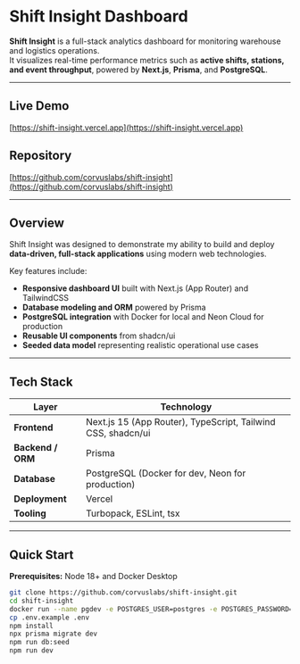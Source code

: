 # Shift Insight Dashboard

**Shift Insight** is a full-stack analytics dashboard for monitoring warehouse and logistics operations.  
It visualizes real-time performance metrics such as **active shifts, stations, and event throughput**, powered by **Next.js**, **Prisma**, and **PostgreSQL**.

---

## Live Demo  
 [https://shift-insight.vercel.app](https://shift-insight.vercel.app)

## Repository  
 [https://github.com/corvuslabs/shift-insight](https://github.com/corvuslabs/shift-insight)

---

## Overview
Shift Insight was designed to demonstrate my ability to build and deploy **data-driven, full-stack applications** using modern web technologies.

Key features include:
- **Responsive dashboard UI** built with Next.js (App Router) and TailwindCSS  
- **Database modeling and ORM** powered by Prisma  
- **PostgreSQL integration** with Docker for local and Neon Cloud for production  
- **Reusable UI components** from shadcn/ui  
- **Seeded data model** representing realistic operational use cases

---

## Tech Stack

| Layer | Technology |
|-------|-------------|
| **Frontend** | Next.js 15 (App Router), TypeScript, Tailwind CSS, shadcn/ui |
| **Backend / ORM** | Prisma |
| **Database** | PostgreSQL (Docker for dev, Neon for production) |
| **Deployment** | Vercel |
| **Tooling** | Turbopack, ESLint, tsx |

---

## Quick Start

**Prerequisites:** Node 18+ and Docker Desktop

```bash
git clone https://github.com/corvuslabs/shift-insight.git
cd shift-insight
docker run --name pgdev -e POSTGRES_USER=postgres -e POSTGRES_PASSWORD=postgres -e POSTGRES_DB=appdb -p 5432:5432 -d postgres:16
cp .env.example .env
npm install
npx prisma migrate dev
npm run db:seed
npm run dev
